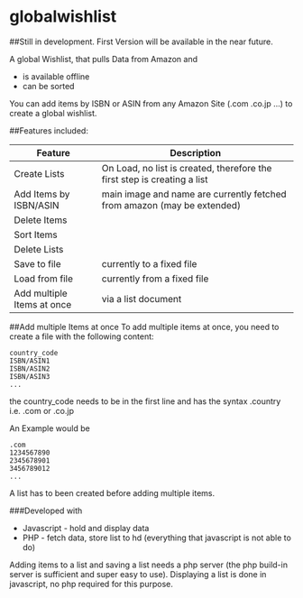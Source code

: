 # globalwishlist

##Still in development. First Version will be available in the near future.

A global Wishlist, that pulls Data from Amazon and
- is available offline
- can be sorted

You can add items by ISBN or ASIN from any Amazon Site (.com .co.jp ...) to create a global wishlist.

##Features included:

| Feature | Description |
| --- | --- |
| Create Lists | On Load, no list is created, therefore the first step is creating a list |
| Add Items by ISBN/ASIN | main image and name are currently fetched from amazon (may be extended) |
| Delete Items |  |
| Sort Items |  |
| Delete Lists |  |
| Save to file | currently to a fixed file |
| Load from file | currently from a fixed file |
| Add multiple Items at once | via a list document |


##Add multiple Items at once
To add multiple items at once, you need to create a file with the following content:
```
country_code
ISBN/ASIN1
ISBN/ASIN2
ISBN/ASIN3
...
```

the country_code needs to be in the first line and has the syntax .country i.e. .com or .co.jp

An Example would be
```
.com
1234567890
2345678901
3456789012
...
```
A list has to been created before adding multiple items.

###Developed with
- Javascript - hold and display data
- PHP - fetch data, store list to hd (everything that javascript is not able to do)

Adding items to a list and saving a list needs a php server (the php build-in server is sufficient and super easy to use).
Displaying a list is done in javascript, no php required for this purpose.
